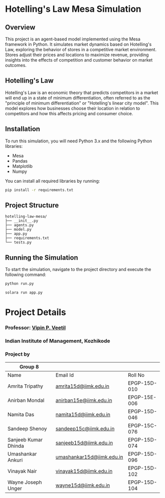 # Hotelling's Law Mesa Simulation

## Overview

This project is an agent-based model implemented using the Mesa framework in Python. It simulates market dynamics based on Hotelling's Law, exploring the behavior of stores in a competitive market environment. Stores adjust their prices and locations to maximize revenue, providing insights into the effects of competition and customer behavior on market outcomes.

## Hotelling's Law

Hotelling's Law is an economic theory that predicts competitors in a market will end up in a state of minimum differentiation, often referred to as the "principle of minimum differentiation" or "Hotelling's linear city model". This model explores how businesses choose their location in relation to competitors and how this affects pricing and consumer choice.

## Installation

To run this simulation, you will need Python 3.x and the following Python libraries:

- Mesa
- Pandas
- Matplotlib
- Numpy

You can install all required libraries by running:

```bash
pip install -r requirements.txt
```

## Project Structure

```plaintext
hotelling-law-mesa/
├── __init__.py
├── agents.py
├── model.py
├── app.py
├── requirements.txt
└── tests.py
```

## Running the Simulation

To start the simulation, navigate to the project directory and execute the following command:

```bash
python run.py

solara run app.py
```

# Project Details

### Professor: [Vipin P. Veetil](https://www.vipinveetil.com/)
### Indian Institute of Management, Kozhikode

### Project by

| Group 8 |                           |               |
|-|---------------------------|---------------|
| Name | Email Id                  | Roll No       |
| Amrita Tripathy | amrita15d@iimk.edu.in     | EPGP-15D-010  |
| Anirban Mondal | anirban15e@iimk.edu.in    | EPGP-15E-006  |
| Namita Das | namita15d@iimk.edu.in     | EPGP-15D-046  |
| Sandeep Shenoy | sandeep15c@iimk.edu.in    | EPGP-15C-076  |
| Sanjeeb Kumar Dhinda | sanjeeb15d@iimk.edu.in | EPGP-15D-074  |
| Umashankar Ankuri | umashankar15d@iimk.edu.in | EPGP-15D-096  |
| Vinayak Nair | vinayak15d@iimk.edu.in    | EPGP-15D-102  |
| Wayne Joseph Unger | wayne15d@iimk.edu.in    | EPGP-15D-104  |


